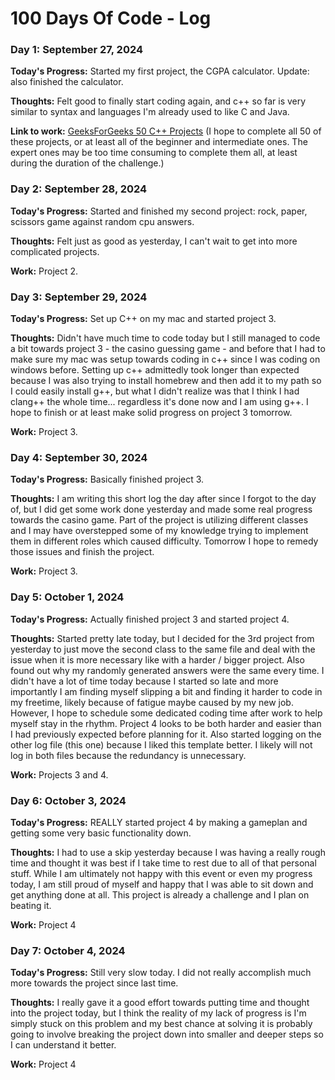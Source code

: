 # 100 Days Of Code - Log

<!-- 
### Day X: mmmm dd, yyyy (template)
**Today's Progress:**
**Thoughts:**
**Link to work:** [Calculator App](http://www.example.com)

### Day 0: February 30, 2016 (Example)

**Today's Progress**: Fixed CSS, worked on canvas functionality for the app.

**Thoughts:** I really struggled with CSS, but, overall, I feel like I am slowly getting better at it. Canvas is still new for me, but I managed to figure out some basic functionality.

**Link to work:** [Calculator App](http://www.example.com)
-->

### Day 1: September 27, 2024 

**Today's Progress:** Started my first project, the CGPA calculator. Update: also finished the calculator.

**Thoughts:** Felt good to finally start coding again, and c++ so far is very similar to syntax and languages I'm already used to like C and Java.

**Link to work:** [GeeksForGeeks 50 C++ Projects](https://www.geeksforgeeks.org/top-50-cpp-project-ideas-for-beginners-advanced/) (I hope to complete all 50 of these projects, or at least all of the beginner and intermediate ones. The expert ones may be too time consuming to complete them all, at least during the duration of the challenge.)

### Day 2: September 28, 2024

**Today's Progress:** Started and finished my second project: rock, paper, scissors game against random cpu answers.

**Thoughts:** Felt just as good as yesterday, I can't wait to get into more complicated projects.

**Work:** Project 2.

### Day 3: September 29, 2024

**Today's Progress:** Set up C++ on my mac and started project 3.

**Thoughts:** Didn't have much time to code today but I still managed to code a bit towards project 3 - the casino guessing game - and before that I had to make sure my mac was setup towards coding in c++ since I was coding on windows before. Setting up c++ admittedly took longer than expected because I was also trying to install homebrew and then add it to my path so I could easily install g++, but what I didn't realize was that I think I had clang++ the whole time... regardless it's done now and I am using g++. I hope to finish or at least make solid progress on project 3 tomorrow.

**Work:** Project 3.

### Day 4: September 30, 2024

**Today's Progress:** Basically finished project 3.

**Thoughts:** I am writing this short log the day after since I forgot to the day of, but I did get some work done yesterday and made some real progress towards the casino game. Part of the project is utilizing different classes and I may have overstepped some of my knowledge trying to implement them in different roles which caused difficulty. Tomorrow I hope to remedy those issues and finish the project.

**Work:** Project 3.

### Day 5: October 1, 2024

**Today's Progress:** Actually finished project 3 and started project 4.

**Thoughts:** Started pretty late today, but I decided for the 3rd project from yesterday to just move the second class to the same file and deal with the issue when it is more necessary like with a harder / bigger project. Also found out why my randomly generated answers were the same every time. I didn't have a lot of time today because I started so late and more importantly I am finding myself slipping a bit and finding it harder to code in my freetime, likely because of fatigue maybe caused by my new job. However, I hope to schedule some dedicated coding time after work to help myself stay in the rhythm. Project 4 looks to be both harder and easier than I had previously expected before planning for it. Also started logging on the other log file (this one) because I liked this template better. I likely will not log in both files because the redundancy is unnecessary.

**Work:** Projects 3 and 4.

### Day 6: October 3, 2024

**Today's Progress:** REALLY started project 4 by making a gameplan and getting some very basic functionality down.

**Thoughts:** I had to use a skip yesterday because I was having a really rough time and thought it was best if I take time to rest due to all of that personal stuff. While I am ultimately not happy with this event or even my progress today, I am still proud of myself and happy that I was able to sit down and get anything done at all. This project is already a challenge and I plan on beating it.

**Work:** Project 4

### Day 7: October 4, 2024

**Today's Progress:** Still very slow today. I did not really accomplish much more towards the project since last time.

**Thoughts:** I really gave it a good effort towards putting time and thought into the project today, but I think the reality of my lack of progress is I'm simply stuck on this problem and my best chance at solving it is probably going to involve breaking the project down into smaller and deeper steps so I can understand it better.

**Work:** Project 4


